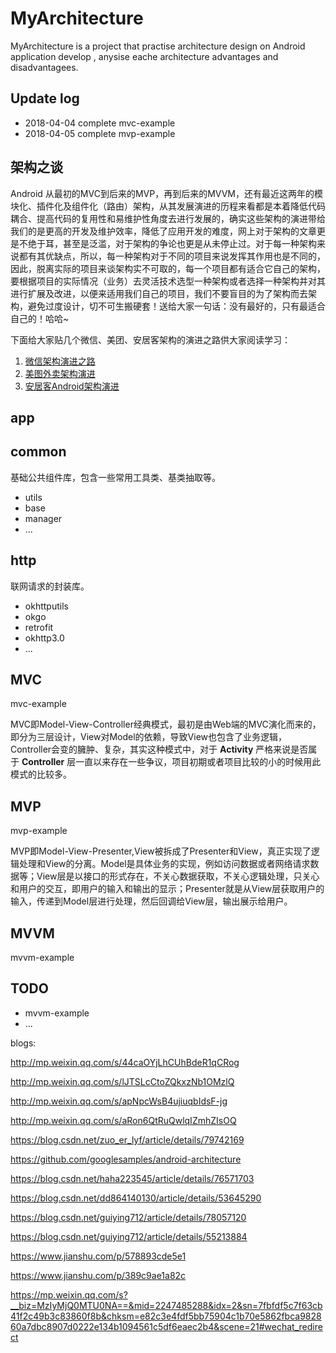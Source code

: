 # MyArchitecture

MyArchitecture is a project that practise architecture design on Android application develop , anysise eache architecture advantages and disadvantagees.

## Update log

 - 2018-04-04 complete mvc-example
 - 2018-04-05 complete mvp-example

## 架构之谈

Android 从最初的MVC到后来的MVP，再到后来的MVVM，还有最近这两年的模块化、插件化及组件化（路由）架构，从其发展演进的历程来看都是本着降低代码耦合、提高代码的复用性和易维护性角度去进行发展的，确实这些架构的演进带给我们的是更高的开发及维护效率，降低了应用开发的难度，网上对于架构的文章更是不绝于耳，甚至是泛滥，对于架构的争论也更是从未停止过。对于每一种架构来说都有其优缺点，所以，每一种架构对于不同的项目来说发挥其作用也是不同的，因此，脱离实际的项目来谈架构实不可取的，每一个项目都有适合它自己的架构，要根据项目的实际情况（业务）去灵活技术选型一种架构或者选择一种架构并对其进行扩展及改进，以便来适用我们自己的项目，我们不要盲目的为了架构而去架构，避免过度设计，切不可生搬硬套！送给大家一句话：没有最好的，只有最适合自己的！哈哈~

下面给大家贴几个微信、美团、安居客架构的演进之路供大家阅读学习：

1. [微信架构演进之路](http://mp.weixin.qq.com/s/mkhCzeoLdev5TyO6DqHEdw)
2. [美图外卖架构演进](http://mp.weixin.qq.com/s/3cd8zmrFHn149hl-1wIAyQ)
3. [安居客Android架构演进](http://mp.weixin.qq.com/s/P785VmG06tXM79UPExsgWg)

## app

## common

基础公共组件库，包含一些常用工具类、基类抽取等。

 - utils
 - base
 - manager
 - ...

## http

联网请求的封装库。

 - okhttputils
 - okgo
 - retrofit
 - okhttp3.0
 - ...

## MVC

mvc-example

MVC即Model-View-Controller经典模式，最初是由Web端的MVC演化而来的，即分为三层设计，View对Model的依赖，导致View也包含了业务逻辑，Controller会变的臃肿、复杂，其实这种模式中，对于 **Activity** 严格来说是否属于 **Controller** 层一直以来存在一些争议，项目初期或者项目比较的小的时候用此模式的比较多。

## MVP

mvp-example

MVP即Model-View-Presenter,View被拆成了Presenter和View，真正实现了逻辑处理和View的分离。Model是具体业务的实现，例如访问数据或者网络请求数据等；View层是以接口的形式存在，不关心数据获取，不关心逻辑处理，只关心和用户的交互，即用户的输入和输出的显示；Presenter就是从View层获取用户的输入，传递到Model层进行处理，然后回调给View层，输出展示给用户。

## MVVM

mvvm-example

## TODO

 - mvvm-example
 - ...

blogs:

http://mp.weixin.qq.com/s/44caOYjLhCUhBdeR1qCRog

http://mp.weixin.qq.com/s/lJTSLcCtoZQkxzNb1OMzlQ

http://mp.weixin.qq.com/s/apNpcWsB4ujiuqbIdsF-jg

http://mp.weixin.qq.com/s/aRon6QtRuQwlqIZmhZIsOQ

https://blog.csdn.net/zuo_er_lyf/article/details/79742169

https://github.com/googlesamples/android-architecture

https://blog.csdn.net/haha223545/article/details/76571703

https://blog.csdn.net/dd864140130/article/details/53645290

https://blog.csdn.net/guiying712/article/details/78057120

https://blog.csdn.net/guiying712/article/details/55213884

https://www.jianshu.com/p/578893cde5e1

https://www.jianshu.com/p/389c9ae1a82c

https://mp.weixin.qq.com/s?__biz=MzIyMjQ0MTU0NA==&mid=2247485288&idx=2&sn=7fbfdf5c7f63cb41f2c49b3c83860f8b&chksm=e82c3e4fdf5bb75904c1b70e5862fbca982860a7dbc8907d0222e134b1094561c5df6eaec2b4&scene=21#wechat_redirect